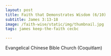 ```yaml
---
layout: post
title: Faith that Demonstrates Wisdom (6/10)
subtitle: James 3:13-18
image: /faith-wise/static/img/thumbnail.jpg
tags: james keep-the-faith cecbc

---
```

Evangelical Chinese Bible Church (Coquitlam)
